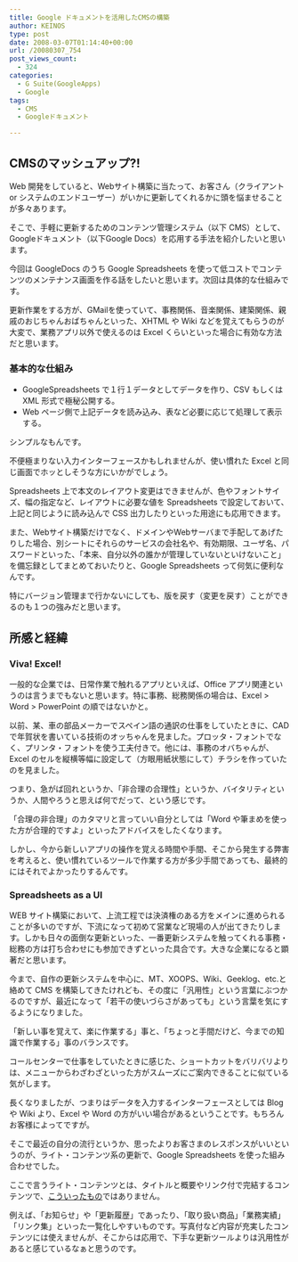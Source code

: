 ```yaml
---
title: Google ドキュメントを活用したCMSの構築
author: KEINOS
type: post
date: 2008-03-07T01:14:40+00:00
url: /20080307_754
post_views_count:
  - 324
categories:
  - G Suite(GoogleApps)
  - Google
tags:
  - CMS
  - Googleドキュメント

---
```

## CMSのマッシュアップ?!

Web 開発をしていると、Webサイト構築に当たって、お客さん（クライアント or システムのエンドユーザー）がいかに更新してくれるかに頭を悩ませることが多々あります。

そこで、手軽に更新するためのコンテンツ管理システム（以下 CMS）として、Googleドキュメント（以下Google Docs）を応用する手法を紹介したいと思います。

今回は GoogleDocs のうち Google Spreadsheets を使って低コストでコンテンツのメンテナンス画面を作る話をしたいと思います。次回は具体的な仕組みです。

更新作業をする方が、GMailを使っていて、事務関係、音楽関係、建築関係、親戚のおじちゃんおばちゃんといった、XHTML や Wiki などを覚えてもらうのが大変で、業務アプリ以外で使えるのは Excel くらいといった場合に有効な方法だと思います。

### 基本的な仕組み

- GoogleSpreadsheets で１行１データとしてデータを作り、CSV もしくは XML 形式で極秘公開する。
- Web ページ側で上記データを読み込み、表など必要に応じて処理して表示する。

シンプルなもんです。

不便極まりない入力インターフェースかもしれませんが、使い慣れた Excel と同じ画面でホッとしそうな方にいかがでしょう。

Spreadsheets 上で本文のレイアウト変更はできませんが、色やフォントサイズ、幅の指定など、レイアウトに必要な値を Spreadsheets で設定しておいて、上記と同じように読み込んで CSS 出力したりといった用途にも応用できます。

また、Webサイト構築だけでなく、ドメインやWebサーバまで手配してあげたりした場合、別シートにそれらのサービスの会社名や、有効期限、ユーザ名、パスワードといった、「本来、自分以外の誰かが管理していないといけないこと」を備忘録としてまとめておいたりと、Google Spreadsheets って何気に便利なんです。

特にバージョン管理まで行かないにしても、版を戻す（変更を戻す）ことができるのも１つの強みだと思います。

## 所感と経緯

### Viva! Excel!

一般的な企業では、日常作業で触れるアプリといえば、Office アプリ関連というのは言うまでもないと思います。特に事務、総務関係の場合は、Excel > Word > PowerPoint の順ではないかと。

以前、某、車の部品メーカーでスペイン語の通訳の仕事をしていたときに、CAD で年賀状を書いている技術のオッちゃんを見ました。プロッタ・フォントでなく、プリンタ・フォントを使う工夫付きで。他には、事務のオバちゃんが、Excel のセルを縦横等幅に設定して（方眼用紙状態にして）チラシを作っていたのを見ました。

つまり、急がば回れというか、「非合理の合理性」というか、バイタリティというか、人間やろうと思えば何でだって、という感じです。

「合理の非合理」のカタマリと言っていい自分としては「Word や筆まめを使った方が合理的ですよ」といったアドバイスをしたくなります。

しかし、今から新しいアプリの操作を覚える時間や手間、そこから発生する弊害を考えると、使い慣れているツールで作業する方が多少手間であっても、最終的にはそれでよかったりするんです。

### Spreadsheets as a UI

WEB サイト構築において、上流工程では決済権のある方をメインに進められることが多いのですが、下流になって初めて営業など現場の人が出てきたりします。しかも日々の面倒な更新といった、一番更新システムを触ってくれる事務・総務の方は打ち合わせにも参加できずといった具合です。大きな企業になると顕著だと思います。

今まで、自作の更新システムを中心に、MT、XOOPS、Wiki、Geeklog、etc.と絡めて CMS を構築してきたけれども、その度に「汎用性」という言葉にぶつかるのですが、最近になって「若干の使いづらさがあっても」という言葉を気にするようになりました。

「新しい事を覚えて、楽に作業する」事と、「ちょっと手間だけど、今までの知識で作業する」事のバランスです。

コールセンターで仕事をしていたときに感じた、ショートカットをバリバリよりは、メニューからわざわざといった方がスムーズにご案内できることに似ている気がします。

長くなりましたが、つまりはデータを入力するインターフェースとしては Blog や Wiki より、Excel や Word の方がいい場合があるということです。もちろんお客様によってですが。

そこで最近の自分の流行というか、思ったよりお客さまのレスポンスがいいというのが、ライト・コンテンツ系の更新で、Google Spreadsheets を使った組み合わせでした。

ここで言うライト・コンテンツとは、タイトルと概要やリンク付で完結するコンテンツで、[こういったもの](http://www.geocities.jp/death_note98/neta3.html)ではありません。

例えば、「お知らせ」や「更新履歴」であったり、「取り扱い商品」「業務実績」「リンク集」といった一覧化しやすいものです。写真付など内容が充実したコンテンツには使えませんが、そこからは応用で、下手な更新ツールよりは汎用性があると感じているなぁと思うのです。
